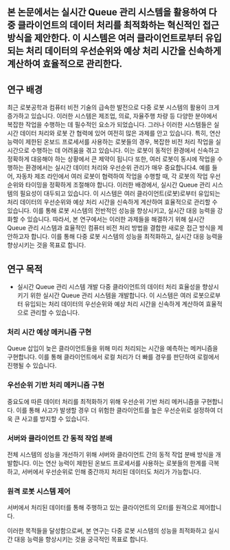 ## 본 논문에서는 실시간 Queue 관리 시스템을 활용하여 다중 클라이언트의 데이터 처리를 최적화하는 혁신적인 접근 방식을 제안한다. 이 시스템은 여러 클라이언트로부터 유입되는 처리 데이터의 우선순위와 예상 처리 시간을 신속하게 계산하여 효율적으로 관리한다.

## 연구 배경
최근 로봇공학과 컴퓨터 비전 기술의 급속한 발전으로 다중 로봇 시스템의 활용이 크게 증가하고 있습니다. 이러한 시스템은 제조업, 의료, 자율주행 차량 등 다양한 분야에서 복잡한 작업을 수행하는 데 필수적인 요소가 되었습니다. 그러나 이러한 시스템들은 실시간 데이터 처리와 로봇 간 협력에 있어 여전히 많은 과제를 안고 있습니다. 특히, 연산 능력이 제한된 온보드 프로세서를 사용하는 로봇들의 경우, 복잡한 비전 처리 작업을 실시간으로 수행하는 데 어려움을 겪고 있습니다. 이는 로봇이 동적인 환경에서 신속하고 정확하게 대응해야 하는 상황에서 큰 제약이 됩니다 또한, 여러 로봇이 동시에 작업을 수행하는 환경에서는 실시간 데이터 처리와 우선순위 관리가 매우 중요합니다4. 예를 들어, 자동차 제조 라인에서 여러 로봇이 협력하여 작업을 수행할 때, 각 로봇의 작업 우선순위와 타이밍을 정확하게 조절해야 합니다. 이러한 배경에서, 실시간 Queue 관리 시스템의 필요성이 대두되고 있습니다. 이 시스템은 여러 클라이언트(로봇)로부터 유입되는 처리 데이터의 우선순위와 예상 처리 시간을 신속하게 계산하여 효율적으로 관리할 수 있습니다. 이를 통해 로봇 시스템의 전반적인 성능을 향상시키고, 실시간 대응 능력을 강화할 수 있습니다. 따라서, 본 연구에서는 이러한 과제들을 해결하기 위해 실시간 Queue 관리 시스템과 효율적인 컴퓨터 비전 처리 방법을 결합한 새로운 접근 방식을 제안하고자 합니다. 이를 통해 다중 로봇 시스템의 성능을 최적화하고, 실시간 대응 능력을 향상시키는 것을 목표로 합니다.

## 연구 목적
* 실시간 Queue 관리 시스템 개발
다중 클라이언트의 데이터 처리 효율성을 향상시키기 위한 실시간 Queue 관리 시스템을 개발합니다. 이 시스템은 여러 로봇으로부터 유입되는 처리 데이터의 우선순위와 예상 처리 시간을 신속하게 계산하여 효율적으로 관리할 수 있습니다.

### 처리 시간 예상 메커니즘 구현
Queue 삽입이 늦은 클라이언트들을 위해 미리 처리되는 시간을 예측하는 메커니즘을 구현합니다. 이를 통해 클라이언트에서 로컬 처리가 더 빠를 경우를 판단하여 로컬에서 진행될 수 있습니다.

### 우선순위 기반 처리 메커니즘 구현
중요도에 따른 데이터 처리를 최적화하기 위해 우선순위 기반 처리 메커니즘을 구현합니다. 이를 통해 사고가 발생할 경우 더 위험한 클라이언트를 높은 우선순위로 설정하여 더욱 큰 사고를 방지할 수 있습니다.

### 서버와 클라이언트 간 동적 작업 분배
전체 시스템의 성능을 개선하기 위해 서버와 클라이언트 간의 동적 작업 분배 방식을 개발합니다. 이는 연산 능력이 제한된 온보드 프로세서를 사용하는 로봇들의 한계를 극복하고, 서버에서 우선순위로 인해 중간까지 처리된 데이터도 처리가 가능합니다.

### 원격 로봇 시스템 제어
서버에서 처리된 데이터를 통해 주행하고 있는 클라이언트의 모터를 원격으로 제어합니다.

이러한 목적들을 달성함으로써, 본 연구는 다중 로봇 시스템의 성능을 최적화하고 실시간 대응 능력을 향상시키는 것을 궁극적인 목표로 합니다.
